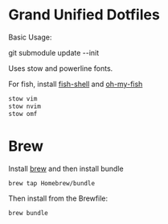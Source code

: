 # Grand Unified Dotfiles

Basic Usage:

git submodule update --init

Uses stow and powerline fonts.

For fish, install [fish-shell](http://fishshell.com/) and
[oh-my-fish](https://github.com/oh-my-fish/oh-my-fish)

```sh
stow vim
stow nvim
stow omf
```

# Brew

Install [brew](https://brew.sh/) and then install bundle
```sh
brew tap Homebrew/bundle
```

Then install from the Brewfile:
```sh
brew bundle
```
